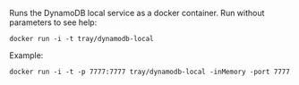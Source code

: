 Runs the DynamoDB local service as a docker container. Run without parameters to see help:

```
docker run -i -t tray/dynamodb-local
```

Example:

```
docker run -i -t -p 7777:7777 tray/dynamodb-local -inMemory -port 7777
```
